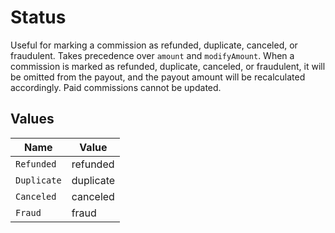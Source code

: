 # Status

Useful for marking a commission as refunded, duplicate, canceled, or fraudulent. Takes precedence over `amount` and `modifyAmount`. When a commission is marked as refunded, duplicate, canceled, or fraudulent, it will be omitted from the payout, and the payout amount will be recalculated accordingly. Paid commissions cannot be updated.


## Values

| Name        | Value       |
| ----------- | ----------- |
| `Refunded`  | refunded    |
| `Duplicate` | duplicate   |
| `Canceled`  | canceled    |
| `Fraud`     | fraud       |